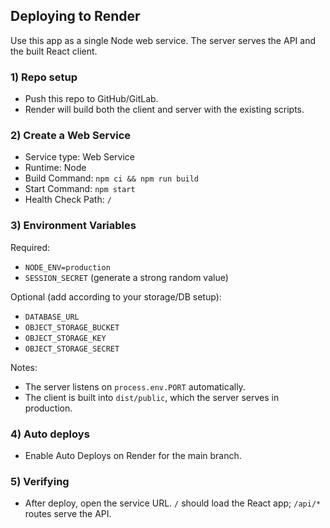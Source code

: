 ## Deploying to Render

Use this app as a single Node web service. The server serves the API and the built React client.

### 1) Repo setup
- Push this repo to GitHub/GitLab.
- Render will build both the client and server with the existing scripts.

### 2) Create a Web Service
- Service type: Web Service
- Runtime: Node
- Build Command: `npm ci && npm run build`
- Start Command: `npm start`
- Health Check Path: `/`

### 3) Environment Variables
Required:
- `NODE_ENV=production`
- `SESSION_SECRET` (generate a strong random value)

Optional (add according to your storage/DB setup):
- `DATABASE_URL`
- `OBJECT_STORAGE_BUCKET`
- `OBJECT_STORAGE_KEY`
- `OBJECT_STORAGE_SECRET`

Notes:
- The server listens on `process.env.PORT` automatically.
- The client is built into `dist/public`, which the server serves in production.

### 4) Auto deploys
- Enable Auto Deploys on Render for the main branch.

### 5) Verifying
- After deploy, open the service URL. `/` should load the React app; `/api/*` routes serve the API.

